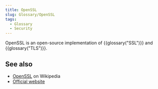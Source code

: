 ```yaml
---
title: OpenSSL
slug: Glossary/OpenSSL
tags:
  - Glossary
  - Security
---
```

OpenSSL is an open-source implementation of {{glossary("SSL")}} and {{glossary("TLS")}}.

## See also

- [OpenSSL](https://en.wikipedia.org/wiki/OpenSSL) on Wikipedia
- [Official website](https://www.openssl.org/)
